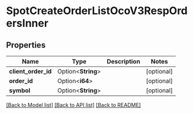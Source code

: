 # SpotCreateOrderListOcoV3RespOrdersInner

## Properties

Name | Type | Description | Notes
------------ | ------------- | ------------- | -------------
**client_order_id** | Option<**String**> |  | [optional]
**order_id** | Option<**i64**> |  | [optional]
**symbol** | Option<**String**> |  | [optional]

[[Back to Model list]](../README.md#documentation-for-models) [[Back to API list]](../README.md#documentation-for-api-endpoints) [[Back to README]](../README.md)



